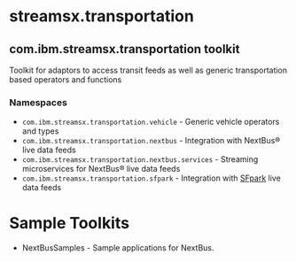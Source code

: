 # streamsx.transportation

## com.ibm.streamsx.transportation toolkit

Toolkit for adaptors to access transit feeds as well as generic transportation based operators and functions

### Namespaces
* `com.ibm.streamsx.transportation.vehicle` - Generic vehicle operators and types
* `com.ibm.streamsx.transportation.nextbus` - Integration with NextBus&reg; live data feeds
* `com.ibm.streamsx.transportation.nextbus.services` - Streaming microservices for NextBus&reg; live data feeds
* `com.ibm.streamsx.transportation.sfpark` - Integration with [SFpark](http://www.sfpark.org) live data feeds

# Sample Toolkits
* NextBusSamples - Sample applications for NextBus.
